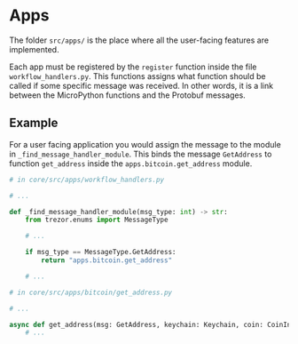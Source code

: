 # Apps

The folder `src/apps/` is the place where all the user-facing features are implemented.

Each app must be registered by the `register` function inside the file `workflow_handlers.py`. This functions assigns what function should be called if some specific message was received. In other words, it is a link between the MicroPython functions and the Protobuf messages.

## Example

For a user facing application you would assign the message to the module in `_find_message_handler_module`. This binds the message `GetAddress` to function `get_address` inside the `apps.bitcoin.get_address` module.

```python
# in core/src/apps/workflow_handlers.py

# ...

def _find_message_handler_module(msg_type: int) -> str:
    from trezor.enums import MessageType

    # ...

    if msg_type == MessageType.GetAddress:
        return "apps.bitcoin.get_address"

    # ...
```

```python
# in core/src/apps/bitcoin/get_address.py

# ...

async def get_address(msg: GetAddress, keychain: Keychain, coin: CoinInfo) -> Address:
    # ...

```
